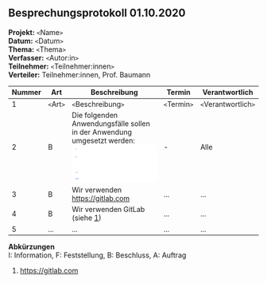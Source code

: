 
## Besprechungsprotokoll 01.10.2020 

**Projekt:** `<`Name`>`  
**Datum:** `<`Datum`>`  
**Thema:** `<`Thema`>`  
**Verfasser:** `<`Autor:in`>`  
**Teilnehmer:** `<`Teilnehmer:innen`>`  
**Verteiler:** Teilnehmer:innen, Prof. Baumann 

| Nummer | Art | Beschreibung | Termin | Verantwortlich
| --- | --- | ------------------------ | ------ | ------ |
| 1 | `<`Art`>` | `<`Beschreibung`>` | `<`Termin`>` | `<`Verantwortlich`>` |  
| 2 | B | Die folgenden Anwendungsfälle sollen in der Anwendung umgesetzt werden: ![Anwendungsfälle](01_Besprechungsprotokolle_Liste_Anwendungsfaelle.png) | - | Alle |
| 3 | B | Wir verwenden https://gitlab.com | ... | ... |
| 4 | B | Wir verwenden GitLab (siehe [1]) | ... | ... |
| 5 | ... | ... | ... | ... |

**Abkürzungen**  
I: Information, F: Feststellung, B: Beschluss, A: Auftrag

[1]: https://gitlab.com

1. https://gitlab.com
